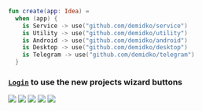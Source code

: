 ```kotlin
fun create(app: Idea) =
  when (app) {
    is Service -> use("github.com/demidko/service")
    is Utility -> use("github.com/demidko/utility")
    is Android -> use("github.com/demidko/android")
    is Desktop -> use("github.com/demidko/desktop")
    is Telegram -> use("github.com/demidko/telegram")
  }

```
### [`Login`](https://github.com/login) to use the new projects wizard buttons 
[![](https://img.shields.io/badge/service-EA7100?style=for-the-badge&logo=java)](https://github.com/demidko/service/generate) 
[![](https://img.shields.io/badge/utility-003E54?style=for-the-badge&logo=cmake)](https://github.com/demidko/utility/generate) 
[![](https://img.shields.io/badge/android-darkgreen?style=for-the-badge&logo=android)](https://github.com/demidko/android/generate) 
[![](https://img.shields.io/badge/desktop-darkblue?style=for-the-badge&logo=kotlin)](https://github.com/demidko/desktop/generate)
[![](https://img.shields.io/badge/telegram-darkblue?style=for-the-badge&logo=kotlin)](https://github.com/demidko/telegram/generate)
